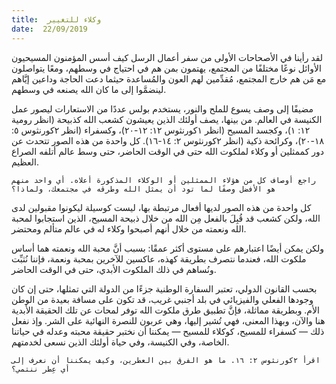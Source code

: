 ```yaml
---
title:  وكلاء للتغيير
date:  22/09/2019
---
```


لقد رأينا في الأصحاحات الأولى من سفر أعمال الرسل كيف أسس المؤمنون المسيحيون الأوائل نوعًا مختلفًا من المجتمع، يهتمون بمن هم في احتياج في وسطهم، ومعًا يتواصلون مع مَن هم خارج المجتمع، مُقدِّمين لهم العون والمُساعدة حيثما دعت الحاجة وداعين إيَّاهم لينضمَّوا إلى ما كان الله يصنعه في وسطهم.

مضيفًا إلى وصف يسوع للملح والنور، يستخدم بولس عددًا من الاستعارات ليصور عمل الكنيسة في العالم. من بينها، يصف أولئك الذين يعيشون كشعب الله كذبيحة (انظر رومية ١٢: ١)، وكجسد المسيح (انظر ١كورنثوس ١٢: ١٢-٢٠)، وكسفراء (انظر ٢كورنثوس ٥: ١٨-٢٠)، وكرائحة ذكية (انظر ٢كورنثوس ٢: ١٤-١٦). كل واحدة من هذه الصور تتحدث عن دور كممثلين أو وكلاء لملكوت الله حتى في الوقت الحاضر، حتى وسط عالم أتلفه الصراع العظيم.

`راجع أوصاف كل من هؤلاء الممثلين أو الوكلاء المذكورة أعلاه. أي واحد منهم هو الأفضل وصفًا لما تود أن يمثل الله وطرقه في مجتمعك، ولماذا؟`

كل واحدة من هذه الصور لديها أفعال مرتبطة بها، ليست كوسيلة ليكونوا مقبولين لدى الله، ولكن كشعب قد قُبِلَ بالفعل مِن الله من خلال ذبيحة المسيح، الذين استجابوا لمحبة الله ونعمته من خلال أنهم أصبحوا وكلاء له في عالم متألم ومحتضر.

ولكن يمكن أيضًا اعتبارهم على مستوى أكثر عمقًا: بسبب أنَّ محبة الله ونعمته هما أساس ملكوت الله، فعندما نتصرف بطريقة كهذه، عاكسين للآخرين بمحبة ونعمة، فإننا نُثبِّت ونُساهم في ذلك الملكوت الأبدي، حتى في الوقت الحاضر.

بحسب القانون الدولي، تعتبر السفارة الوطنية جزءًا من الدولة التي تمثلها، حتى إن كان وجودها الفعلي والفيزيائي في بلد أجنبي غريب، قد تكون على مسافة بعيدة من الوطن الأم. وبطريقة مماثلة، فإنَّ تطبيق طرق ملكوت الله توفر لمحات عن تلك الحقيقة الأبدية هنا والآن، وبهذا المعنى، فهي تُشير إليها، وهي عربون للنصرة النهائية على الشر. وإذ نفعل ذلك — كسفراء للمسيح، كوكلاء للمسيح — يمكننا أن نختبر حقيقة محبته وعدله في حياتنا الخاصة، وفي الكنيسة، وفي حياة أولئك الذين نسعى لخدمتهم.

`اقرأ ٢كورنثوس ٢: ١٦. ما هو الفرق بين العطرين، وكيف يمكننا أن نعرف إلى أي عِطر ننتمي؟`